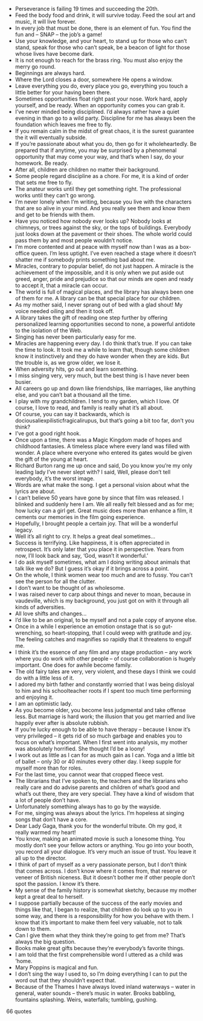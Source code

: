  - Perseverance is failing 19 times and succeeding the 20th.
 - Feed the body food and drink, it will survive today. Feed the soul art and music, it will live forever.
 - In every job that must be done, there is an element of fun. You find the fun and – SNAP – the job’s a game!
 - Use your knowledge, and your heart, to stand up for those who can’t stand, speak for those who can’t speak, be a beacon of light for those whose lives have become dark.
 - It is not enough to reach for the brass ring. You must also enjoy the merry go round.
 - Beginnings are always hard.
 - Where the Lord closes a door, somewhere He opens a window.
 - Leave everything you do, every place you go, everything you touch a little better for your having been there.
 - Sometimes opportunities float right past your nose. Work hard, apply yourself, and be ready. When an opportunity comes you can grab it.
 - I’ve never minded being disciplined. I’d always rather have a quiet evening in than go to a wild party. Discipline for me has always been the foundation which leaves me free to fly.
 - If you remain calm in the midst of great chaos, it is the surest guarantee the it will eventually subside.
 - If you’re passionate about what you do, then go for it wholeheartedly. Be prepared that if anytime, you may be surprised by a phenomenal opportunity that may come your way, and that’s when I say, do your homework. Be ready.
 - After all, children are children no matter their background.
 - Some people regard discipline as a chore. For me, it is a kind of order that sets me free to fly.
 - The anateur works until they get something right. The professional works until they can’t go wrong.
 - I’m never lonely when I’m writing, because you live with the characters that are so alive in your mind. And you really see them and know them and get to be friends with them.
 - Have you noticed how nobody ever looks up? Nobody looks at chimneys, or trees against the sky, or the tops of buildings. Everybody just looks down at the pavement or their shoes. The whole world could pass them by and most people wouldn’t notice.
 - I’m more contented and at peace with myself now than I was as a box-office queen. I’m less uptight. I’ve even reached a stage where it doesn’t shatter me if somebody prints something bad about me.
 - Miracles, contrary to popular belief, do not just happen. A miracle is the achievement of the impossible, and it is only when we put aside out greed, anger, pride and prejudice so that our minds are open and ready to accept it, that a miracle can occur.
 - The world is full of magical places, and the library has always been one of them for me. A library can be that special place for our children.
 - As my mother said, I never sprang out of bed with a glad shout! My voice needed oiling and then it took off.
 - A library takes the gift of reading one step further by offering personalized learning opportunities second to none, a powerful antidote to the isolation of the Web.
 - Singing has never been particularly easy for me.
 - Miracles are happening every day. I do think that’s true. If you can take the time to look. It took me a while to learn that, though some children know it instinctively and they do have wonder when they are kids. But the trouble is, as we grow older, we lose it.
 - When adversity hits, go out and learn something.
 - I miss singing very, very much, but the best thing is I have never been busier.
 - All careers go up and down like friendships, like marriages, like anything else, and you can’t bat a thousand all the time.
 - I play with my grandchildren. I tend to my garden, which I love. Of course, I love to read, and family is really what it’s all about.
 - Of course, you can say it backwards, which is dociousaliexpilisticfragicalirupus, but that’s going a bit too far, don’t you think?
 - I’ve got a good right hook.
 - Once upon a time, there was a Magic Kingdom made of hopes and childhood fantasies. A timeless place where every land was filled with wonder. A place where everyone who entered its gates would be given the gift of the young at heart.
 - Richard Burton rang me up once and said, Do you know you’re my only leading lady I’ve never slept with? I said, Well, please don’t tell everybody, it’s the worst image.
 - Words are what make the song. I get a personal vision about what the lyrics are about.
 - I can’t believe 50 years have gone by since that film was released. I blinked and suddenly here I am. We all really felt blessed and as for me; how lucky can a girl get. Great music does more than enhance a film, it cements our memories in the film going experience.
 - Hopefully, I brought people a certain joy. That will be a wonderful legacy.
 - Well it’s all right to cry. It helps a great deal sometimes...
 - Success is terrifying. Like happiness, it is often appreciated in retrospect. It’s only later that you place it in perspective. Years from now, I’ll look back and say, ‘God, wasn’t it wonderful.’
 - I do ask myself sometimes, what am I doing writing about animals that talk like we do? But I guess it’s okay if it brings across a point.
 - On the whole, I think women wear too much and are to fussy. You can’t see the person for all the clutter.
 - I don’t want to be thought of as wholesome.
 - I was raised never to carp about things and never to moan, because in vaudeville, which is my background, you just got on with it through all kinds of adversities.
 - All love shifts and changes...
 - I’d like to be an original, to be myself and not a pale copy of anyone else.
 - Once in a while I experience an emotion onstage that is so gut-wrenching, so heart-stopping, that I could weep with gratitude and joy. The feeling catches and magnifies so rapidly that it threatens to engulf me.
 - I think it’s the essence of any film and any stage production – any work where you do work with other people – of course collaboration is hugely important. One does for awhile become family.
 - The old fairy tales are very, very violent, and these days I think we could do with a little less of it.
 - I adored my birth father and constantly worried that I was being disloyal to him and his schoolteacher roots if I spent too much time performing and enjoying it.
 - I am an optimistic lady.
 - As you become older, you become less judgmental and take offense less. But marriage is hard work; the illusion that you get married and live happily ever after is absolute rubbish.
 - If you’re lucky enough to be able to have therapy – because I know it’s very privileged – it gets rid of so much garbage and enables you to focus on what’s important. When I first went into analysis, my mother was absolutely horrified. She thought I’d be a loony!
 - I work out as little as I can for as much gain as I can. Yoga and a little bit of ballet – only 30 or 40 minutes every other day. I keep supple for myself more than for roles.
 - For the last time, you cannot wear that cropped fleece vest.
 - The librarians that I’ve spoken to, the teachers and the librarians who really care and do advise parents and children of what’s good and what’s out there, they are very special. They have a kind of wisdom that a lot of people don’t have.
 - Unfortunately something always has to go by the wayside.
 - For me, singing was always about the lyrics. I’m hopeless at singing songs that don’t have a core.
 - Dear Lady Gaga, thank you for the wonderful tribute. Oh my god, it really warmed my heart!
 - You know, making an animated movie is such a lonesome thing. You mostly don’t see your fellow actors or anything. You go into your booth, you record all your dialogue. It’s very much an issue of trust. You leave it all up to the director.
 - I think of part of myself as a very passionate person, but I don’t think that comes across. I don’t know where it comes from, that reserve or veneer of British niceness. But it doesn’t bother me if other people don’t spot the passion. I know it’s there.
 - My sense of the family history is somewhat sketchy, because my mother kept a great deal to herself.
 - I suppose partially because of the success of the early movies and things like that, I began to realize, that children do look up to you in some way, and there is a responsibility for how you behave with them. I know that it’s important to make them feel very valuable, not to talk down to them.
 - Can I give them what they think they’re going to get from me? That’s always the big question.
 - Books make great gifts because they’re everybody’s favorite things.
 - I am told that the first comprehensible word I uttered as a child was ’home.
 - Mary Poppins is magical and fun.
 - I don’t sing the way I used to, so I’m doing everything I can to put the word out that they shouldn’t expect that.
 - Because of the Thames I have always loved inland waterways – water in general, water sounds – there’s music in water. Brooks babbling, fountains splashing. Weirs, waterfalls; tumbling, gushing.

66 quotes